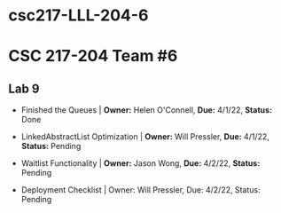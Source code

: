# csc217-LLL-204-6

# CSC 217-204 Team #6

## Lab 9

- Finished the Queues | **Owner:** Helen O'Connell, **Due:** 4/1/22, **Status:** Done

- LinkedAbstractList Optimization | **Owner:** Will Pressler, **Due:** 4/1/22, **Status:** Pending

- Waitlist Functionality | **Owner:** Jason Wong, **Due:** 4/2/22, **Status:** Pending

- Deployment Checklist | Owner: Will Pressler, Due: 4/2/22, Status: Pending
